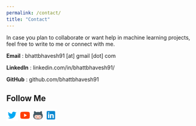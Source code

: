 ```yaml
---
permalink: /contact/
title: "Contact"
---
```


In case you plan to collaborate or want help in machine learning projects, feel free to write to me or connect with me.

**Email** : bhattbhavesh91 [at] gmail [dot] com

**LinkedIn** : linkedin.com/in/bhattbhavesh91/

**GitHub** : github.com/bhattbhavesh91

## Follow Me
<a href="https://twitter.com/_bhaveshbhatt" target="_blank"><img class="ai-subscribed-social-icon" src="/assets/images/tw.png" width="30"></a>
<a href="https://www.youtube.com/bhaveshbhatt8791/" target="_blank"><img class="ai-subscribed-social-icon" src="/assets/images/ytb.png" width="30"></a>
<a href="https://github.com/bhattbhavesh91" target="_blank"><img class="ai-subscribed-social-icon" src="/assets/images/gthb.png" width="30"></a>
<a href="https://www.linkedin.com/in/bhattbhavesh91/" target="_blank"><img class="ai-subscribed-social-icon" src="/assets/images/lnkdn.png" width="30"></a>

